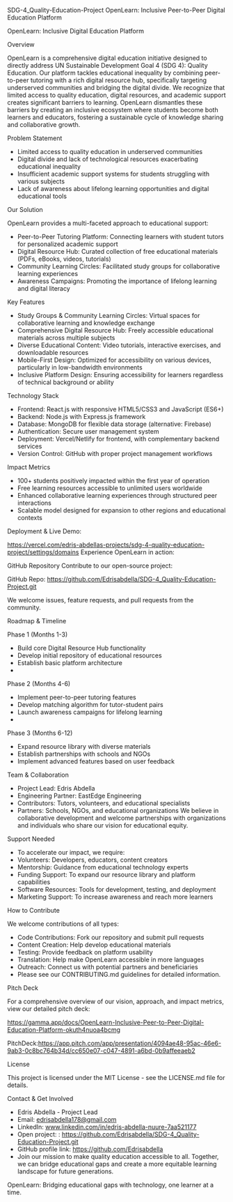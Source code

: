 SDG-4_Quality-Education-Project
OpenLearn: Inclusive Peer-to-Peer Digital Education Platform

OpenLearn: Inclusive Digital Education Platform

Overview

OpenLearn is a comprehensive digital education initiative designed to directly address UN Sustainable Development Goal 4 (SDG 4): Quality Education. Our platform tackles educational inequality by combining peer-to-peer tutoring with a rich digital resource hub, specifically targeting underserved communities and bridging the digital divide. We recognize that limited access to quality education, digital resources, and academic support creates significant barriers to learning. OpenLearn dismantles these barriers by creating an inclusive ecosystem where students become both learners and educators, fostering a sustainable cycle of knowledge sharing and collaborative growth.

Problem Statement

- Limited access to quality education in underserved communities
- Digital divide and lack of technological resources exacerbating educational inequality
- Insufficient academic support systems for students struggling with various subjects
- Lack of awareness about lifelong learning opportunities and digital educational tools
  
Our Solution

OpenLearn provides a multi-faceted approach to educational support:

- Peer-to-Peer Tutoring Platform: Connecting learners with student tutors for personalized academic support
- Digital Resource Hub: Curated collection of free educational materials (PDFs, eBooks, videos, tutorials)
- Community Learning Circles: Facilitated study groups for collaborative learning experiences
- Awareness Campaigns: Promoting the importance of lifelong learning and digital literacy

Key Features

- Study Groups & Community Learning Circles: Virtual spaces for collaborative learning and knowledge exchange
- Comprehensive Digital Resource Hub: Freely accessible educational materials across multiple subjects
- Diverse Educational Content: Video tutorials, interactive exercises, and downloadable resources
- Mobile-First Design: Optimized for accessibility on various devices, particularly in low-bandwidth environments
- Inclusive Platform Design: Ensuring accessibility for learners regardless of technical background or ability

Technology Stack

- Frontend: React.js with responsive HTML5/CSS3 and JavaScript (ES6+)
- Backend: Node.js with Express.js framework
- Database: MongoDB for flexible data storage (alternative: Firebase)
- Authentication: Secure user management system
- Deployment: Vercel/Netlify for frontend, with complementary backend services
- Version Control: GitHub with proper project management workflows

Impact Metrics

- 100+ students positively impacted within the first year of operation
- Free learning resources accessible to unlimited users worldwide
- Enhanced collaborative learning experiences through structured peer interactions
- Scalable model designed for expansion to other regions and educational contexts

Deployment & Live Demo:

https://vercel.com/edris-abdellas-projects/sdg-4-quality-education-project/settings/domains Experience OpenLearn in action:

GitHub Repository Contribute to our open-source project: 

GitHub Repo: https://github.com/Edrisabdella/SDG-4_Quality-Education-Project.git 

We welcome issues, feature requests, and pull requests from the community.

Roadmap & Timeline

Phase 1 (Months 1-3)

- Build core Digital Resource Hub functionality
- Develop initial repository of educational resources
- Establish basic platform architecture
- 
Phase 2 (Months 4-6)

- Implement peer-to-peer tutoring features
- Develop matching algorithm for tutor-student pairs
- Launch awareness campaigns for lifelong learning
- 
Phase 3 (Months 6-12)

- Expand resource library with diverse materials
- Establish partnerships with schools and NGOs
- Implement advanced features based on user feedback

Team & Collaboration

- Project Lead: Edris Abdella
- Engineering Partner: EastEdge Engineering
- Contributors: Tutors, volunteers, and educational specialists
- Partners: Schools, NGOs, and educational organizations 
We believe in collaborative development and welcome partnerships with organizations and individuals who share our vision for educational equity.

Support Needed

- To accelerate our impact, we require:
- Volunteers: Developers, educators, content creators
- Mentorship: Guidance from educational technology experts
- Funding Support: To expand our resource library and platform capabilities
- Software Resources: Tools for development, testing, and deployment
- Marketing Support: To increase awareness and reach more learners

How to Contribute

We welcome contributions of all types:

- Code Contributions: Fork our repository and submit pull requests
- Content Creation: Help develop educational materials
- Testing: Provide feedback on platform usability
- Translation: Help make OpenLearn accessible in more languages
- Outreach: Connect us with potential partners and beneficiaries 
- Please see our CONTRIBUTING.md guidelines for detailed information.

Pitch Deck

For a comprehensive overview of our vision, approach, and impact metrics, view our detailed pitch deck: 

https://gamma.app/docs/OpenLearn-Inclusive-Peer-to-Peer-Digital-Education-Platform-okuth4nuoa4bcmg 

PitchDeck:https://app.pitch.com/app/presentation/4094ae48-95ac-46e6-9ab3-0c8bc764b34d/cc650e07-c047-4891-a6bd-0b9affeeaeb2

License

This project is licensed under the MIT License - see the LICENSE.md file for details.

Contact & Get Involved

- Edris Abdella - Project Lead
- Email: edrisabdella178@gmail.com
- LinkedIn: www.linkedin.com/in/edris-abdella-nuure-7aa521177
- Open project: : https://github.com/Edrisabdella/SDG-4_Quality-Education-Project.git
- GitHub profile link: https://github.com/Edrisabdella
- Join our mission to make quality education accessible to all.
Together, we can bridge educational gaps and create a more equitable learning landscape for future generations.

OpenLearn: Bridging educational gaps with technology, one learner at a time.
